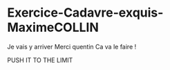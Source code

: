 # Exercice-Cadavre-exquis-MaximeCOLLIN
Je vais y arriver
Merci quentin
Ca va le faire !

PUSH IT TO THE LIMIT
